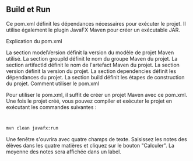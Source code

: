 
## Build et Run

Ce pom.xml définit les dépendances nécessaires pour exécuter le projet. Il utilise également le plugin JavaFX Maven pour créer un exécutable JAR.

Explication du pom.xml

La section modelVersion définit la version du modèle de projet Maven utilisé.
La section groupId définit le nom du groupe Maven du projet.
La section artifactId définit le nom de l'artefact Maven du projet.
La section version définit la version du projet.
La section dependencies définit les dépendances du projet.
La section build définit les étapes de construction du projet.
Comment utiliser le pom.xml

Pour utiliser le pom.xml, il suffit de créer un projet Maven avec ce pom.xml. Une fois le projet créé, vous pouvez compiler et exécuter le projet en exécutant les commandes suivantes :

```bash


mvn clean javafx:run
```

Une fenêtre s'ouvrira avec quatre champs de texte. Saisissez les notes des élèves dans les quatre matières et cliquez sur le bouton "Calculer". La moyenne des notes sera affichée dans un label.